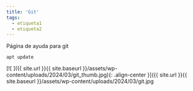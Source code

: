 ```yaml
---
title: 'Git'
tags: 
  - etiqueta1
  - etiqueta2
---
```

Página de ayuda para git

```
apt update
```

[![ ]({{ site.url }}{{ site.baseurl }}/assets/wp-content/uploads/2024/03/git_thumb.jpg){: .align-center }]({{ site.url }}{{ site.baseurl }}/assets/wp-content/uploads/2024/03/git.jpg